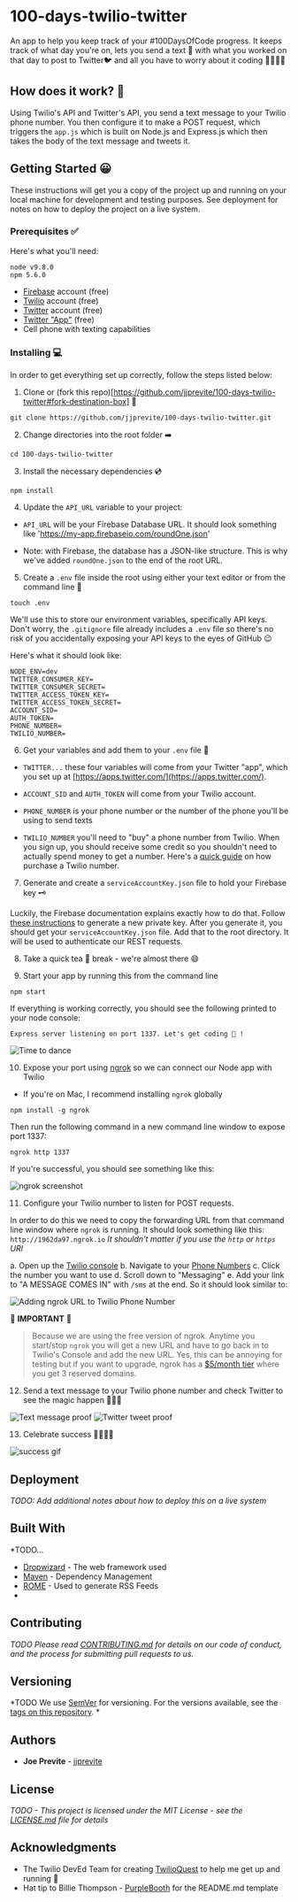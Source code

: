 # 100-days-twilio-twitter
An app to help you keep track of your #100DaysOfCode progress. It keeps track of what day you're on, lets you send a text 📱 with what you worked on that day to post to Twitter🐦 and all you have to worry about it coding 🕺🏻💃🏻

## How does it work? 🤔
Using Twilio's API and Twitter's API, you send a text message to your Twilio phone number. You then configure it to make a POST request, which triggers the `app.js` which is built on Node.js and Express.js which then takes the body of the text message and tweets it. 

## Getting Started 😀

These instructions will get you a copy of the project up and running on your local machine for development and testing purposes. See deployment for notes on how to deploy the project on a live system.

### Prerequisites ✅

Here's what you'll need: 

```
node v9.8.0
npm 5.6.0
```

- [Firebase](https://firebase.google.com/) account (free)
- [Twilio](https://www.twilio.com/try-twilio) account (free)
- [Twitter](https://twitter.com/signup?lang=en) account (free)
- [Twitter "App"](https://apps.twitter.com/) (free)
- Cell phone with texting capabilities 

### Installing 💻

In order to get everything set up correctly, follow the steps listed below: 

1. Clone or (fork this repo)[https://github.com/jjprevite/100-days-twilio-twitter#fork-destination-box] 🍴

```
git clone https://github.com/jjprevite/100-days-twilio-twitter.git
```

2. Change directories into the root folder ➡️

```
cd 100-days-twilio-twitter
```

3. Install the necessary dependencies 💿

```
npm install
```

4. Update the `API_URL` variable to your project:

- `API_URL` will be your Firebase Database URL. It should look something like 'https://my-app.firebaseio.com/roundOne.json'
* Note: with Firebase, the database has a JSON-like structure. This is why we've added `roundOne.json` to the end of the root URL.

5. Create a `.env` file inside the root using either your text editor or from the command line 📁

```
touch .env
```

We'll use this to store our environment variables, specifically API keys. Don't worry, the `.gitignore` file already includes a `.env` file so there's no risk of you accidentally exposing your API keys to the eyes of GitHub 😉

Here's what it should look like: 

```
NODE_ENV=dev
TWITTER_CONSUMER_KEY=
TWITTER_CONSUMER_SECRET=
TWITTER_ACCESS_TOKEN_KEY=
TWITTER_ACCESS_TOKEN_SECRET=
ACCOUNT_SID=
AUTH_TOKEN=
PHONE_NUMBER=
TWILIO_NUMBER=
```

6. Get your variables and add them to your `.env` file 📝

- `TWITTER...` these four variables will come from your Twitter "app", which you set up at [https://apps.twitter.com/](https://apps.twitter.com/). 

- `ACCOUNT_SID` and `AUTH_TOKEN` will come from your Twilio account.

- `PHONE_NUMBER` is your phone number or the number of the phone you'll be using to send texts

- `TWILIO_NUMBER` you'll need to "buy" a phone number from Twilio. When you sign up, you should receive some credit so you shouldn't need to actually spend money to get a number. Here's a [quick guide](https://support.twilio.com/hc/en-us/articles/223135247-How-to-Search-for-and-Purchase-Twilio-Phone-Numbers-from-Console) on how purchase a Twilio number.

7. Generate and create a `serviceAccountKey.json` file to hold your Firebase key 🗝

Luckily, the Firebase documentation explains exactly how to do that. Follow [these instructions](https://firebase.google.com/docs/database/rest/auth#generate_an_access_token) to generate a new private key. After you generate it, you should get your `serviceAccountKey.json` file. Add that to the root directory. It will be used to authenticate our REST requests.

8. Take a quick tea 🍵 break - we're almost there 😄

9. Start your app by running this from the command line

```
npm start
```

If everything is working correctly, you should see the following printed to your node console:

```
Express server listening on port 1337. Let's get coding 🎉 !
```
![Time to dance](https://media.giphy.com/media/l3V0lsGtTMSB5YNgc/giphy.gif)

10. Expose your port using [ngrok](https://ngrok.com/) so we can connect our Node app with Twilio

- If you're on Mac, I recommend installing `ngrok` globally

```
npm install -g ngrok
```

Then run the following command in a new command line window to expose port 1337:

```
ngrok http 1337
```

If you're successful, you should see something like this:

![ngrok screenshot](https://i.imgur.com/WRJ2rZH.png)

11. Configure your Twilio number to listen for POST requests.

In order to do this we need to copy the forwarding URL from that command line window where `ngrok` is running. It should look something like this: `http://1962da97.ngrok.io` *It shouldn't matter if you use the `http` or `https` URl*

a. Open up the [Twilio console](https://www.twilio.com/console)
b. Navigate to your [Phone Numbers](https://www.twilio.com/console/phone-numbers/incoming)
c. Click the number you want to use
d. Scroll down to "Messaging"
e. Add your link to "A MESSAGE COMES IN" with `/sms` at the end. So it should look similar to: 

![Adding ngrok URL to Twilio Phone Number](https://i.imgur.com/c5KWmx9.png)

🛑 **IMPORTANT** 🛑
> Because we are using the free version of ngrok. Anytime you start/stop `ngrok` you will get a new URL and have to go back in to Twilio's Console and add the new URL. Yes, this can be annoying for testing but if you want to upgrade, ngrok has a [$5/month tier](https://ngrok.com/pricing) where you get 3 reserved domains. 

12. Send a text message to your Twilio phone number and check Twitter to see the magic happen 🧙🏼‍♂️

![Text message proof](blob:https://imgur.com/2bbc5a33-3651-4e34-b8b2-c11a79579c00)
![Twitter tweet proof](https://i.imgur.com/AjIlovC.png)

13. Celebrate success 🕺🏻💃🏻 

![success gif](https://media.giphy.com/media/2vA33ikUb0Qz6/giphy.gif)

## Deployment

*TODO: Add additional notes about how to deploy this on a live system*

## Built With

*TODO...
* [Dropwizard](http://www.dropwizard.io/1.0.2/docs/) - The web framework used
* [Maven](https://maven.apache.org/) - Dependency Management
* [ROME](https://rometools.github.io/rome/) - Used to generate RSS Feeds
*

## Contributing

*TODO Please read [CONTRIBUTING.md](https://gist.github.com/PurpleBooth/b24679402957c63ec426) for details on our code of conduct, and the process for submitting pull requests to us.*

## Versioning

*TODO We use [SemVer](http://semver.org/) for versioning. For the versions available, see the [tags on this repository](https://github.com/your/project/tags). *

## Authors

* **Joe Previte** - [jjprevite](https://github.com/jjprevite)

## License

*TODO - This project is licensed under the MIT License - see the [LICENSE.md](LICENSE.md) file for details*

## Acknowledgments

* The Twilio DevEd Team for creating [TwilioQuest](https://www.twilio.com/quest) to help me get up and running 🤗
* Hat tip to Billie Thompson - [PurpleBooth](https://github.com/PurpleBooth) for the README.md template 
